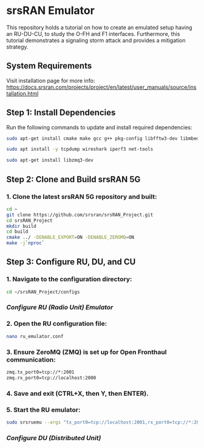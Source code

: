 # srsRAN Emulator

This repository holds a tutorial on how to create an emulated setup having an RU-DU-CU, to study the O-FH and F1 interfaces. Furthermore, this tutorial demonstrates a signaling storm attack and provides a mitigation strategy.

## System Requirements
Visit installation page for more info: https://docs.srsran.com/projects/project/en/latest/user_manuals/source/installation.html
## Step 1: Install Dependencies

Run the following commands to update and install required dependencies:

```bash
sudo apt-get install cmake make gcc g++ pkg-config libfftw3-dev libmbedtls-dev libsctp-dev libyaml-cpp-dev libgtest-dev
```

```bash
sudo apt install -y tcpdump wireshark iperf3 net-tools
```

```bash
sudo apt-get install libzmq3-dev
```

## Step 2: Clone and Build srsRAN 5G

### 1. Clone the latest srsRAN 5G repository and built:

```bash
cd ~
git clone https://github.com/srsran/srsRAN_Project.git
cd srsRAN_Project
mkdir build
cd build
cmake ../ -DENABLE_EXPORT=ON -DENABLE_ZEROMQ=ON
make -j`nproc`
```

## Step 3: Configure RU, DU, and CU

### 1. Navigate to the configuration directory:
```bash
cd ~/srsRAN_Project/configs
```
### *Configure RU (Radio Unit) Emulator*
### 2. Open the RU configuration file:
```bash
nano ru_emulator.conf
```
### 3. Ensure ZeroMQ (ZMQ) is set up for Open Fronthaul communication:
```bash
zmq.tx_port0=tcp://*:2001
zmq.rx_port0=tcp://localhost:2000
```
### 4. Save and exit (CTRL+X, then Y, then ENTER).
### 5. Start the RU emulator:
```bash
sudo srsruemu --args "tx_port0=tcp://localhost:2001,rx_port0=tcp://*:2000,id=1"
```

### *Configure DU (Distributed Unit)*
